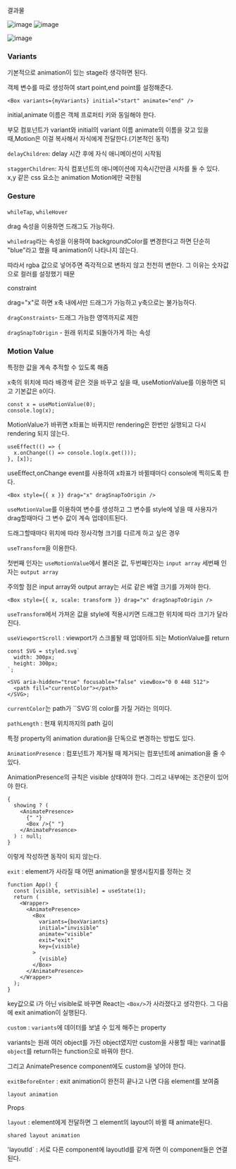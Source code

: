 결과물

![image](https://user-images.githubusercontent.com/88266129/153626129-9288c81e-73e3-460f-bdea-87687acb7930.png)
![image](https://user-images.githubusercontent.com/88266129/153626245-fefc9d6f-81f6-41fb-af36-f8bc1b430e4b.png)

![image](https://user-images.githubusercontent.com/88266129/153626411-a11084a6-e62c-4b3a-b961-e5468f31bd67.png)





### Variants

기본적으로 animation이 있는 stage라 생각하면 된다.

객체 변수를 따로 생성하여 start point,end point를 설정해준다.

```tsx
<Box variants={myVariants} initial="start" animate="end" />
```

initial,animate 이름은 객체 프로퍼티 키와 동일해야 한다.

부모 컴포넌트가 variant와 initial의 variant 이름 animate의 이름을 갖고 있을 때,Motion은 이걸 복사해서 자식에게 전달한다.(기본적인 동작)

`delayChildren`: delay 시간 후에 자식 애니메이션이 시작됨

`staggerChildren`: 자식 컴포넌트의 애니메이션에 지속시간만큼 시차를 둘 수 있다.
x,y 같은 css 요소는 animation Motion에만 국한됨

### Gesture

`whileTap`, `whileHover`

drag 속성을 이용하면 드래그도 가능하다.

`whiledrag`라는 속성을 이용하여 backgroundColor를 변경한다고 하면 단순히 "blue"라고 했을 때 animation이 나타나지 않는다.

따라서 rgba 값으로 넣어주면 즉각적으로 변하지 않고 천천히 변한다. 그 이유는 숫자값으로 컬러를 설정했기 때문

constraint

drag="x"로 하면 x축 내에서만 드래그가 가능하고 y축으로는 불가능하다.

`dragConstraints`- 드래그 가능한 영역까지로 제한

`dragSnapToOrigin` - 원래 위치로 되돌아가게 하는 속성

### Motion Value

특정한 값을 계속 추적할 수 있도록 해줌

x축의 위치에 따라 배경색 같은 것을 바꾸고 싶을 때, useMotionValue를 이용하면 되고 기본값은 `0`이다.

```tsx
const x = useMotionValue(0);
console.log(x);
```

MotionValue가 바뀌면 x좌표는 바뀌지만 rendering은 한번만 실행되고 다시 rendering 되지 않는다.

```tsx
useEffect(() => {
  x.onChange(() => console.log(x.get()));
}, [x]);
```

useEffect,onChange event를 사용하여 x좌표가 바뀔때마다 console에 찍히도록 한다.

```tsx
<Box style={{ x }} drag="x" dragSnapToOrigin />
```

`useMotionValue`를 이용하여 변수를 생성하고 그 변수를 style에 넣을 때 사용자가 drag할때마다 그 변수 값이 계속 업데이트된다.

드래그할때마다 위치에 따라 정사각형 크기를 다르게 하고 싶은 경우

`useTransform`을 이용한다.

첫번째 인자는 `useMotionValue`에서 불러온 값, 두번째인자는 `input array` 세번째 인자는 `output array`

주의할 점은 input array와 output array는 서로 같은 배열 크기를 가져야 한다.

```tsx
<Box style={{ x, scale: transform }} drag="x" dragSnapToOrigin />
```

`useTransform`에서 가져온 값을 style에 적용시키면 드래그한 위치에 따라 크기가 달라진다.

`useViewportScroll` : viewport가 스크롤돨 때 업데아트 되는 MotionValue를 return

```tsx
const SVG = styled.svg`
  width: 300px;
  height: 300px;
`;

<SVG aria-hidden="true" focusable="false" viewBox="0 0 448 512">
  <path fill="currentColor"></path>
</SVG>;
```

`currentColor`는 path가 ``SVG`의 color를 가질 거라는 의미다.

`pathLength` : 현재 위치까지의 path 길이

특정 property의 animation duration을 단독으로 변경하는 방법도 있다.

`AnimationPresence` : 컴포넌트가 제거될 때 제거되는 컴포넌트에 animation을 줄 수 있다.

AnimationPresence의 규칙은 visible 상태여야 한다. 그리고 내부에는 조건문이 있어야 한다.

```tsx
{
  showing ? (
    <AnimatePresence>
      {" "}
      <Box />{" "}
    </AnimatePresence>
  ) : null;
}
```

이렇게 작성하면 동작이 되지 않는다.

`exit` : element가 사라질 때 어떤 animation을 발생시킬지를 정하는 것

```tsx
function App() {
  const [visible, setVisible] = useState(1);
  return (
    <Wrapper>
      <AnimatePresence>
        <Box
          variants={boxVariants}
          initial="invisible"
          animate="visible"
          exit="exit"
          key={visible}
        >
          {visible}
        </Box>
      </AnimatePresence>
    </Wrapper>
  );
}
```

key값으로 i가 아닌 visible로 바꾸면 React는 `<Box/>`가 사라졌다고 생각한다. 그 다음에 exit animation이 실행된다.

`custom` : `variants`에 데이터를 보낼 수 있게 해주는 property

variants는 원래 여러 object를 가진 object였지만 custom을 사용할 때는 varinat를 `object`를 return하는 function으로 바꿔야 한다.

그리고 AnimatePresence component에도 custom을 넣어야 한다.

`exitBeforeEnter` : exit animation이 완전히 끝나고 나면 다음 element를 보여줌

`layout animation`

Props

`layout` : element에게 전달하면 그 element의 layout이 바뀔 때 animate된다.

`shared layout animation`

'layoutId` : 서로 다른 component에 layoutId를 같게 하면 이 component들은 연결된다.
